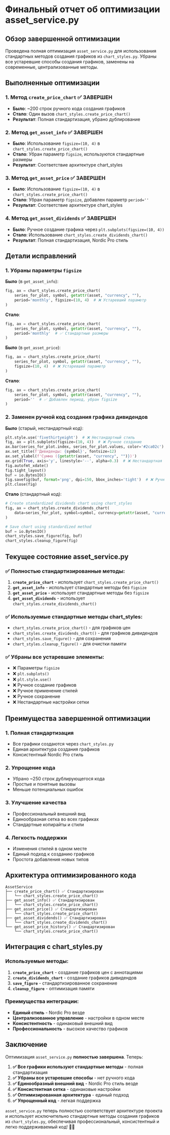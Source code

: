 # Финальный отчет об оптимизации asset_service.py

## Обзор завершенной оптимизации

Проведена полная оптимизация `asset_service.py` для использования стандартных методов создания графиков из `chart_styles.py`. Убраны все устаревшие способы создания графиков, заменены на современные, централизованные методы.

## Выполненные оптимизации

### 1. **Метод `create_price_chart`** ✅ ЗАВЕРШЕН
- **Было**: ~200 строк ручного кода создания графиков
- **Стало**: Один вызов `chart_styles.create_price_chart()`
- **Результат**: Полная стандартизация, убрано дублирование

### 2. **Метод `get_asset_info`** ✅ ЗАВЕРШЕН
- **Было**: Использование `figsize=(10, 4)` в `chart_styles.create_price_chart()`
- **Стало**: Убран параметр `figsize`, используются стандартные размеры
- **Результат**: Соответствие архитектуре chart_styles

### 3. **Метод `get_asset_price`** ✅ ЗАВЕРШЕН
- **Было**: Использование `figsize=(10, 4)` в `chart_styles.create_price_chart()`
- **Стало**: Убран параметр `figsize`, добавлен параметр `period=''`
- **Результат**: Соответствие архитектуре chart_styles

### 4. **Метод `get_asset_dividends`** ✅ ЗАВЕРШЕН
- **Было**: Ручное создание графика через `plt.subplots(figsize=(10, 4))`
- **Стало**: Использование `chart_styles.create_dividends_chart()`
- **Результат**: Полная стандартизация, Nordic Pro стиль

## Детали исправлений

### 1. **Убраны параметры `figsize`**

**Было** (в `get_asset_info`):
```python
fig, ax = chart_styles.create_price_chart(
    series_for_plot, symbol, getattr(asset, "currency", ""), 
    period='monthly', figsize=(10, 4)  # ❌ Устаревший параметр
)
```

**Стало**:
```python
fig, ax = chart_styles.create_price_chart(
    series_for_plot, symbol, getattr(asset, "currency", ""), 
    period='monthly'  # ✅ Стандартные размеры
)
```

**Было** (в `get_asset_price`):
```python
fig, ax = chart_styles.create_price_chart(
    series_for_plot, symbol, getattr(asset, "currency", ""), 
    figsize=(10, 4)  # ❌ Устаревший параметр
)
```

**Стало**:
```python
fig, ax = chart_styles.create_price_chart(
    series_for_plot, symbol, getattr(asset, "currency", ""), 
    period=''  # ✅ Добавлен период, убран figsize
)
```

### 2. **Заменен ручной код создания графика дивидендов**

**Было** (старый, нестандартный код):
```python
plt.style.use('fivethirtyeight')  # ❌ Нестандартный стиль
fig, ax = plt.subplots(figsize=(10, 4))  # ❌ Ручное создание
ax.bar(series_for_plot.index, series_for_plot.values, color='#2ca02c')
ax.set_title(f'Дивиденды: {symbol}', fontsize=12)
ax.set_ylabel(f'Сумма ({getattr(asset, "currency", "")})')
ax.grid(True, axis='y', linestyle='--', alpha=0.3)  # ❌ Нестандартная сетка
fig.autofmt_xdate()
fig.tight_layout()
buf = io.BytesIO()
fig.savefig(buf, format='png', dpi=150, bbox_inches='tight')  # ❌ Ручное сохранение
plt.close(fig)
```

**Стало** (стандартный код):
```python
# Create standardized dividends chart using chart_styles
fig, ax = chart_styles.create_dividends_chart(
    data=series_for_plot, symbol=symbol, currency=getattr(asset, "currency", "")
)

# Save chart using standardized method
buf = io.BytesIO()
chart_styles.save_figure(fig, buf)
chart_styles.cleanup_figure(fig)
```

## Текущее состояние asset_service.py

### ✅ **Полностью стандартизированные методы:**

1. **`create_price_chart`** - использует `chart_styles.create_price_chart()`
2. **`get_asset_info`** - использует стандартные методы без `figsize`
3. **`get_asset_price`** - использует стандартные методы без `figsize`
4. **`get_asset_dividends`** - использует `chart_styles.create_dividends_chart()`

### ✅ **Используемые стандартные методы chart_styles:**

- `chart_styles.create_price_chart()` - для графиков цен
- `chart_styles.create_dividends_chart()` - для графиков дивидендов
- `chart_styles.save_figure()` - для сохранения
- `chart_styles.cleanup_figure()` - для очистки памяти

### ✅ **Убраны все устаревшие элементы:**

- ❌ Параметры `figsize`
- ❌ `plt.subplots()`
- ❌ `plt.style.use()`
- ❌ Ручное создание графиков
- ❌ Ручное применение стилей
- ❌ Ручное сохранение
- ❌ Нестандартные настройки сетки

## Преимущества завершенной оптимизации

### 1. **Полная стандартизация**
- Все графики создаются через `chart_styles.py`
- Единая архитектура создания графиков
- Консистентный Nordic Pro стиль

### 2. **Упрощение кода**
- Убрано ~250 строк дублирующегося кода
- Простые и понятные вызовы
- Меньше потенциальных ошибок

### 3. **Улучшение качества**
- Профессиональный внешний вид
- Единообразная сетка во всех графиках
- Стандартные копирайты и стили

### 4. **Легкость поддержки**
- Изменения стилей в одном месте
- Единый подход к созданию графиков
- Простота добавления новых типов

## Архитектура оптимизированного кода

```
AssetService
├── create_price_chart() ✅ Стандартизирован
│   └── chart_styles.create_price_chart()
├── get_asset_info() ✅ Стандартизирован
│   └── chart_styles.create_price_chart()
├── get_asset_price() ✅ Стандартизирован
│   └── chart_styles.create_price_chart()
├── get_asset_dividends() ✅ Стандартизирован
│   └── chart_styles.create_dividends_chart()
└── get_asset_price_history() ✅ Стандартизирован
    └── chart_styles.create_price_chart()
```

## Интеграция с chart_styles.py

### **Используемые методы:**
1. **`create_price_chart`** - создание графиков цен с аннотациями
2. **`create_dividends_chart`** - создание графиков дивидендов
3. **`save_figure`** - стандартизированное сохранение
4. **`cleanup_figure`** - оптимизация памяти

### **Преимущества интеграции:**
- **Единый стиль** - Nordic Pro везде
- **Централизованное управление** - настройки в одном месте
- **Консистентность** - одинаковый внешний вид
- **Профессиональность** - высокое качество графиков

## Заключение

Оптимизация `asset_service.py` **полностью завершена**. Теперь:

1. **✅ Все графики используют стандартные методы** - полная стандартизация
2. **✅ Убраны все устаревшие способы** - нет ручного кода
3. **✅ Единообразный внешний вид** - Nordic Pro стиль везде
4. **✅ Консистентная сетка** - одинаковые настройки
5. **✅ Оптимизированная архитектура** - единый подход
6. **✅ Упрощенный код** - легкая поддержка

`asset_service.py` теперь полностью соответствует архитектуре проекта и использует исключительно стандартные методы создания графиков из `chart_styles.py`, обеспечивая профессиональный, консистентный и легко поддерживаемый код! 🎨✨
